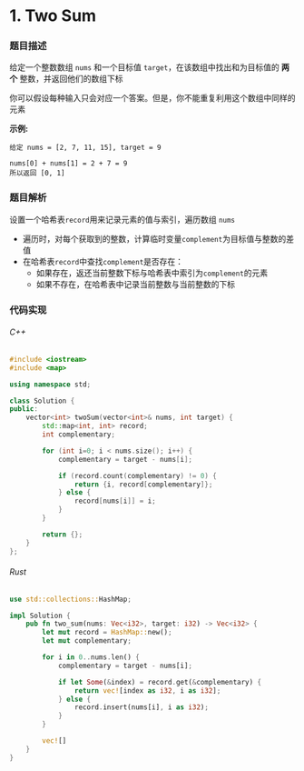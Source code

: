 # 1. Two Sum

### 题目描述

给定一个整数数组 `nums` 和一个目标值 `target`，在该数组中找出和为目标值的 **两个** 整数，并返回他们的数组下标

你可以假设每种输入只会对应一个答案。但是，你不能重复利用这个数组中同样的元素

**示例:**

```
给定 nums = [2, 7, 11, 15], target = 9

nums[0] + nums[1] = 2 + 7 = 9
所以返回 [0, 1]
```

### 题目解析

设置一个哈希表`record`用来记录元素的值与索引，遍历数组 `nums`

- 遍历时，对每个获取到的整数，计算临时变量`complement`为目标值与整数的差值
- 在哈希表`record`中查找`complement`是否存在：
  - 如果存在，返还当前整数下标与哈希表中索引为`complement`的元素
  - 如果不存在，在哈希表中记录当前整数与当前整数的下标


### 代码实现

###### C++

``` c++
#include <iostream>
#include <map>

using namespace std;

class Solution {
public:
    vector<int> twoSum(vector<int>& nums, int target) {
        std::map<int, int> record;
        int complementary;

        for (int i=0; i < nums.size(); i++) {
            complementary = target - nums[i];

            if (record.count(complementary) != 0) {
                return {i, record[complementary]};
            } else {
                record[nums[i]] = i;
            } 
        }

        return {};
    }
};
```

###### Rust

``` rust
use std::collections::HashMap;

impl Solution {
    pub fn two_sum(nums: Vec<i32>, target: i32) -> Vec<i32> {
        let mut record = HashMap::new(); 
        let mut complementary;

        for i in 0..nums.len() {
            complementary = target - nums[i];

            if let Some(&index) = record.get(&complementary) { 
                return vec![index as i32, i as i32]; 
            } else {
                record.insert(nums[i], i as i32);
            }
        }

        vec![] 
    }
}
```